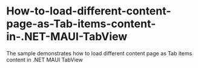 # How-to-load-different-content-page-as-Tab-items-content-in-.NET-MAUI-TabView
The sample demonstrates how to load different content page as Tab items content in .NET MAUI TabView
